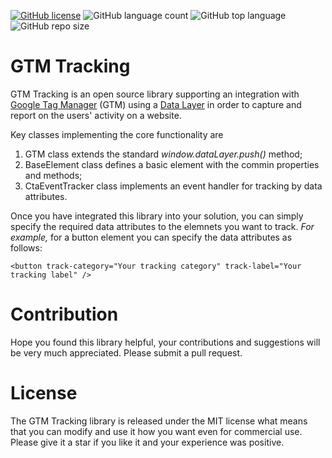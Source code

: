 [![GitHub license](https://img.shields.io/github/license/kate-orlova/gtm-tracking.svg)](https://github.com/kate-orlova/gtm-tracking/blob/master/LICENSE)
![GitHub language count](https://img.shields.io/github/languages/count/kate-orlova/gtm-tracking.svg?style=flat)
![GitHub top language](https://img.shields.io/github/languages/top/kate-orlova/gtm-tracking.svg?style=flat)
![GitHub repo size](https://img.shields.io/github/repo-size/kate-orlova/gtm-tracking.svg?style=flat)


# GTM Tracking
GTM Tracking is an open source library supporting an integration with [Google Tag Manager](https://developers.google.com/tag-manager/) (GTM) using a [Data Layer](https://developers.google.com/tag-manager/devguide#datalayer) in order to capture and report on the users' activity on a website.

Key classes implementing the core functionality are
1. GTM class extends the standard _window.dataLayer.push()_ method;
2. BaseElement class defines a basic element with the commin properties and methods;
3. CtaEventTracker class implements an event handler for tracking by data attributes.

Once you have integrated this library into your solution, you can simply specify the required data attributes to the elemnets you want to track. _For example,_ for a button element you can specify the data attributes as follows:

```<button track-category="Your tracking category" track-label="Your tracking label" />```

# Contribution
Hope you found this library helpful, your contributions and suggestions will be very much appreciated. Please submit a pull request.

# License
The GTM Tracking library is released under the MIT license what means that you can modify and use it how you want even for commercial use. Please give it a star if you like it and your experience was positive.
